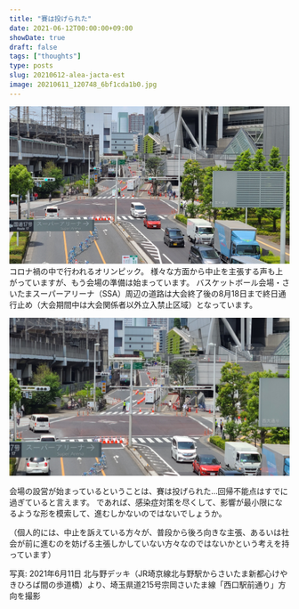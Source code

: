 ```yaml
---
title: "賽は投げられた"
date: 2021-06-12T00:00:00+09:00
showDate: true
draft: false
tags: ["thoughts"]
type: posts
slug: 20210612-alea-jacta-est
image: 20210611_120748_6bf1cda1b0.jpg
---
```

![Cover Image](./20210611_120748_6bf1cda1b0.jpg)
コロナ禍の中で行われるオリンピック。
様々な方面から中止を主張する声も上がっていますが、もう会場の準備は始まっています。
バスケットボール会場・さいたまスーパーアリーナ（SSA）周辺の道路は大会終了後の8月18日まで終日通行止め（大会期間中は大会関係者以外立入禁止区域）となっています。

![20210611_120757.jpg](./20210611_120757_9ff3f81c72.jpg)

会場の設営が始まっているということは、賽は投げられた…回帰不能点はすでに過ぎていると言えます。
であれば、感染症対策を尽くして、影響が最小限になるような形を模索して、進むしかないのではないでしょうか。

（個人的には、中止を訴えている方々が、普段から後ろ向きな主張、あるいは社会が前に進むのを妨げる主張しかしていない方々なのではないかという考えを持っています）

写真: 2021年6月11日 北与野デッキ（JR埼京線北与野駅からさいたま新都心けやきひろば間の歩道橋）より、埼玉県道215号宗岡さいたま線「西口駅前通り」方向を撮影

